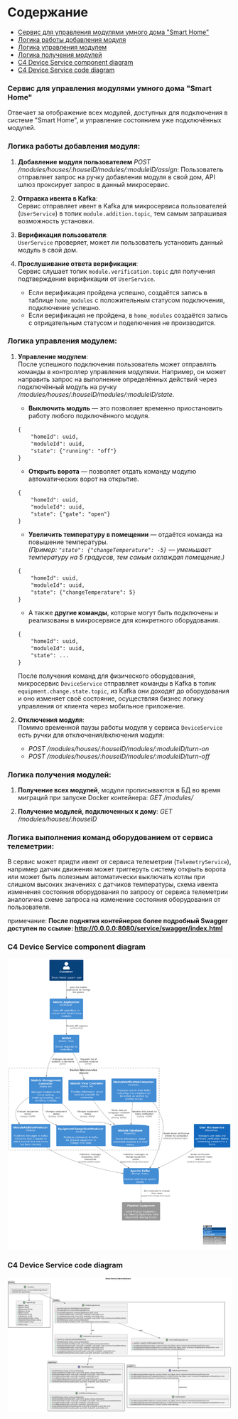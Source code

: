 # Содержание
- [Сервис для управления модулями умного дома "Smart Home"](#сервис-для-управления-модулями-умного-дома-smart-home)
- [Логика работы добавления модуля](#логика-работы-добавления-модуля)
- [Логика управления модулем](#логика-управления-модулем)
- [Логика получения модулей](#логика-получения-модулей)
- [C4 Device Service component diagram](#c4-device-service-component-diagram)
- [C4 Device Service code diagram](#c4-device-service-code-diagram)

### Сервис для управления модулями умного дома "Smart Home"
Отвечает за отображение всех модулей, доступных для подключения в системе "Smart Home", 
и управление состоянием уже подключённых модулей.

### Логика работы добавления модуля:
1. **Добавление модуля пользователем** <i>POST /modules/houses/:houseID/modules/:moduleID/assign</i>: 
   Пользователь отправляет запрос на ручку добавления модуля в свой дом, API шлюз проксирует запрос в данный микросервис.

2. **Отправка ивента в Kafka**:  
   Сервис отправляет ивент в Kafka для микросервиса пользователей (`UserService`) в топик `module.addition.topic`, 
   тем самым запрашивая возможность установки.

3. **Верификация пользователя**:  
   `UserService` проверяет, может ли пользователь установить данный модуль в свой дом.

4. **Прослушивание ответа верификации**:  
   Сервис слушает топик `module.verification.topic` для получения подтверждения верификации от `UserService`.
    - Если верификация пройдена успешно, создаётся запись в таблице `home_modules` с положительным статусом подключения, 
      подключение успешно.
    - Если верификация не пройдена, в `home_modules` создаётся запись с отрицательным статусом и поделючения не производится.

### Логика управления модулем:
1. **Управление модулем**:  
   После успешного подключения пользователь может отправлять команды в контроллер управления модулями. 
   Например, он может направить запрос на выполнение определённых действий через подключённый модуль 
   на ручку <i>/modules/houses/:houseID/modules/:moduleID/state</i>.

   * **Выключить модуль** — это позволяет временно приостановить работу любого подключённого модуля.
   ```
   {
       "homeId": uuid,
       "moduleId": uuid,
       "state": {"running": "off"}
   }
   ```

   * **Открыть ворота** — позволяет отдать команду модулю автоматических ворот на открытие.
   ```
   {
       "homeId": uuid,
       "moduleId": uuid,
       "state": {"gate": "open"}
   }
   ```

   - **Увеличить температуру в помещении** — отдаётся команда на повышение температуры.  
     *(Пример: `"state": {"changeTemperature": -5}` — уменьшает температуру на 5 градусов, тем самым охлаждая помещение.)*
   ```
   {
       "homeId": uuid,
       "moduleId": uuid,
       "state": {"changeTemperature": 5}
   }
   ```

   * А также **другие команды**, которые могут быть подключены и реализованы в микросервисе для конкретного оборудования.
   ```
   {
       "homeId": uuid,
       "moduleId": uuid,
       "state": ...
   }
   ```
   
   После получения команд для физического оборудования, микросервис `DeviceService` отправляет команды в Kafka 
   в топик `equipment.change.state.topic`, из Kafka они доходят до оборудования и оно изменяет своё состояние, 
   осуществляя бизнес логику управления от клиента через мобильное приложение.

2. **Отключения модуля**:  
   Помимо временной паузы работы модуля у сервиса `DeviceService` есть ручки для отключения/включения модуля:

   * <i>POST /modules/houses/:houseID/modules/:moduleID/turn-on</i>
   * <i>POST /modules/houses/:houseID/modules/:moduleID/turn-off</i>


### Логика получения модулей:
   1. **Получение всех модулей**, модули прописываются в БД во время миграций при запуске Docker контейнера:
   <i>GET /modules/</i>

   2. **Получение модулей, подключенных к дому**:
   <i>GET /modules/houses/:houseID</i>

### Логика выполнения команд оборудованием от сервиса телеметрии:
В сервис может придти ивент от сервиса телеметрии (`TelemetryService`), например датчик движения может триггеруть систему открыть ворота 
или может быть полезным автоматически выключать котлы при слишком высоких значениях с датчиков температуры, 
схема ивента изменения состояния оборудования по запросу от сервиса телеметрии аналогична схеме запроса 
на изменение состояния оборудования от пользователя.

примечание: <b>После поднятия контейнеров более подробный Swagger доступен по ссылке:
http://0.0.0.0:8080/service/swagger/index.html </b>

### C4 Device Service component diagram
![System Architecture](./Component_CleverVillageSystem_DeviceService.svg)

### C4 Device Service code diagram
![System Architecture](./Code_CleverVillageSystem_DeviceService.svg)
